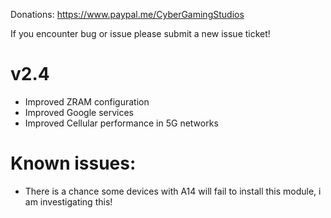 Donations:
https://www.paypal.me/CyberGamingStudios

If you encounter bug or issue please submit a new issue ticket!

# v2.4

- Improved ZRAM configuration
- Improved Google services
- Improved Cellular performance in 5G networks

# Known issues:

- There is a chance some devices with A14 will fail to install this module, i am investigating this!
